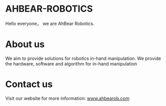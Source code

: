 # AHBEAR-ROBOTICS
Hello everyone， we are AhBear Robotics.
# About us
We aim to provide solutions for robotics in-hand manipulation. We provide the hardware, software and algorithm for in-hand manipulation
# Contact us
Visit our website for more information: www.ahbearob.com
